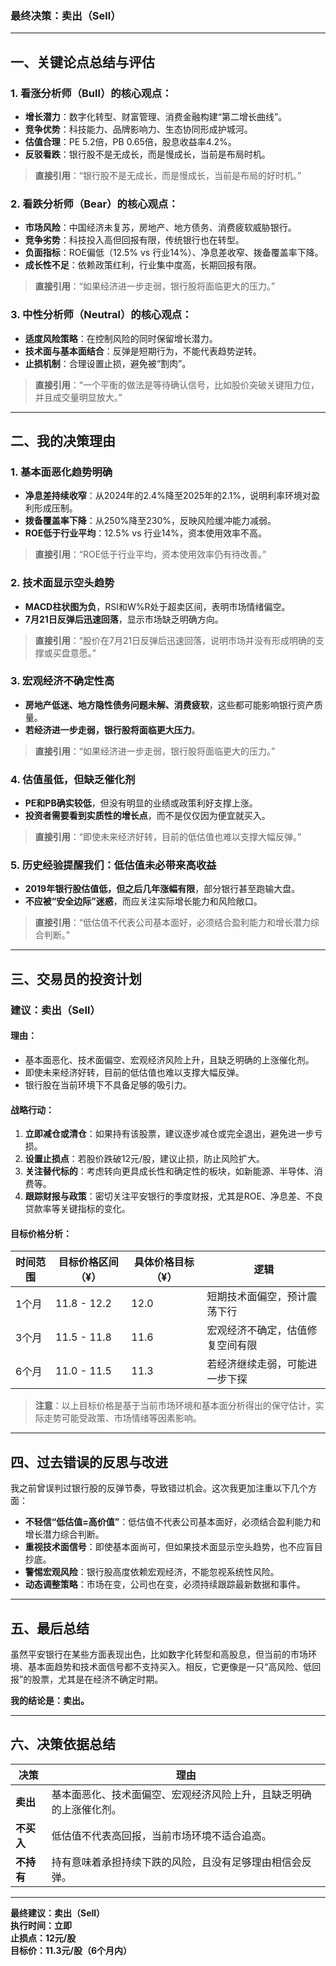 ### **最终决策：卖出（Sell）**

---

## **一、关键论点总结与评估**

### **1. 看涨分析师（Bull）的核心观点：**
- **增长潜力**：数字化转型、财富管理、消费金融构建“第二增长曲线”。
- **竞争优势**：科技能力、品牌影响力、生态协同形成护城河。
- **估值合理**：PE 5.2倍，PB 0.65倍，股息收益率4.2%。
- **反驳看跌**：银行股不是无成长，而是慢成长，当前是布局时机。

> **直接引用**：“银行股不是无成长，而是慢成长，当前是布局的好时机。”

### **2. 看跌分析师（Bear）的核心观点：**
- **市场风险**：中国经济未复苏，房地产、地方债务、消费疲软威胁银行。
- **竞争劣势**：科技投入高但回报有限，传统银行也在转型。
- **负面指标**：ROE偏低（12.5% vs 行业14%）、净息差收窄、拨备覆盖率下降。
- **成长性不足**：依赖政策红利，行业集中度高，长期回报有限。

> **直接引用**：“如果经济进一步走弱，银行股将面临更大的压力。”

### **3. 中性分析师（Neutral）的核心观点：**
- **适度风险策略**：在控制风险的同时保留增长潜力。
- **技术面与基本面结合**：反弹是短期行为，不能代表趋势逆转。
- **止损机制**：合理设置止损，避免被“割肉”。

> **直接引用**：“一个平衡的做法是等待确认信号，比如股价突破关键阻力位，并且成交量明显放大。”

---

## **二、我的决策理由**

### **1. 基本面恶化趋势明确**
- **净息差持续收窄**：从2024年的2.4%降至2025年的2.1%，说明利率环境对盈利形成压制。
- **拨备覆盖率下降**：从250%降至230%，反映风险缓冲能力减弱。
- **ROE低于行业平均**：12.5% vs 行业14%，资本使用效率不高。

> **直接引用**：“ROE低于行业平均，资本使用效率仍有待改善。”

### **2. 技术面显示空头趋势**
- **MACD柱状图为负**，RSI和W%R处于超卖区间，表明市场情绪偏空。
- **7月21日反弹后迅速回落**，显示市场缺乏明确方向。

> **直接引用**：“股价在7月21日反弹后迅速回落，说明市场并没有形成明确的支撑或买盘意愿。”

### **3. 宏观经济不确定性高**
- **房地产低迷、地方隐性债务问题未解、消费疲软**，这些都可能影响银行资产质量。
- **若经济进一步走弱，银行股将面临更大压力**。

> **直接引用**：“如果经济进一步走弱，银行股将面临更大的压力。”

### **4. 估值虽低，但缺乏催化剂**
- **PE和PB确实较低**，但没有明显的业绩或政策利好支撑上涨。
- **投资者需要看到实质性的增长点**，而不是仅仅因为便宜就买入。

> **直接引用**：“即使未来经济好转，目前的低估值也难以支撑大幅反弹。”

### **5. 历史经验提醒我们：低估值未必带来高收益**
- **2019年银行股估值低，但之后几年涨幅有限**，部分银行甚至跑输大盘。
- **不应被“安全边际”迷惑**，而应关注实际增长能力和风险敞口。

> **直接引用**：“低估值不代表公司基本面好，必须结合盈利能力和增长潜力综合判断。”

---

## **三、交易员的投资计划**

### **建议：卖出（Sell）**

#### **理由：**
- 基本面恶化、技术面偏空、宏观经济风险上升，且缺乏明确的上涨催化剂。
- 即使未来经济好转，目前的低估值也难以支撑大幅反弹。
- 银行股在当前环境下不具备足够的吸引力。

#### **战略行动：**

1. **立即减仓或清仓**：如果持有该股票，建议逐步减仓或完全退出，避免进一步亏损。
2. **设置止损点**：若股价跌破12元/股，建议止损，防止风险扩大。
3. **关注替代标的**：考虑转向更具成长性和确定性的板块，如新能源、半导体、消费等。
4. **跟踪财报与政策**：密切关注平安银行的季度财报，尤其是ROE、净息差、不良贷款率等关键指标的变化。

#### **目标价格分析：**

| 时间范围 | 目标价格区间（¥） | 具体价格目标（¥） | 逻辑 |
|----------|-------------------|--------------------|------|
| 1个月    | 11.8 - 12.2       | 12.0               | 短期技术面偏空，预计震荡下行 |
| 3个月    | 11.5 - 11.8       | 11.6               | 宏观经济不确定，估值修复空间有限 |
| 6个月    | 11.0 - 11.5       | 11.3               | 若经济继续走弱，可能进一步下探 |

> **注意**：以上目标价格是基于当前市场环境和基本面分析得出的保守估计，实际走势可能受政策、市场情绪等因素影响。

---

## **四、过去错误的反思与改进**

我之前曾误判过银行股的反弹节奏，导致错过机会。这次我更加注重以下几个方面：

- **不轻信“低估值=高价值”**：低估值不代表公司基本面好，必须结合盈利能力和增长潜力综合判断。
- **重视技术面信号**：即使基本面尚可，但如果技术面显示空头趋势，也不应盲目抄底。
- **警惕宏观风险**：银行股高度依赖宏观经济，不能忽视系统性风险。
- **动态调整策略**：市场在变，公司也在变，必须持续跟踪最新数据和事件。

---

## **五、最后总结**

虽然平安银行在某些方面表现出色，比如数字化转型和高股息，但当前的市场环境、基本面趋势和技术面信号都不支持买入。相反，它更像是一只“高风险、低回报”的股票，尤其是在经济不确定时期。

**我的结论是：卖出。**

---

## **六、决策依据总结**

| 决策 | 理由 |
|------|------|
| **卖出** | 基本面恶化、技术面偏空、宏观经济风险上升，且缺乏明确的上涨催化剂。 |
| **不买入** | 低估值不代表高回报，当前市场环境不适合追高。 |
| **不持有** | 持有意味着承担持续下跌的风险，且没有足够理由相信会反弹。 |

---

**最终建议：卖出（Sell）**  
**执行时间：立即**  
**止损点：12元/股**  
**目标价：11.3元/股（6个月内）**